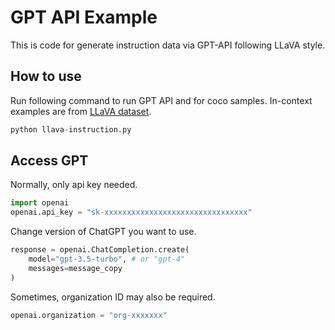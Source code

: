 # GPT API Example

This is code for generate instruction data via GPT-API following LLaVA style.

## How to use

Run following command to run GPT API and for coco samples. In-context examples are from [LLaVA dataset](https://huggingface.co/datasets/liuhaotian/LLaVA-Instruct-150K/tree/main).
```python
python llava-instruction.py
```

## Access GPT

Normally, only api key needed.
```python
import openai
openai.api_key = "sk-xxxxxxxxxxxxxxxxxxxxxxxxxxxxxxxx"
```
Change version of ChatGPT you want to use.
```python
response = openai.ChatCompletion.create(
    model="gpt-3.5-turbo", # or "gpt-4"
    messages=message_copy
)
```
Sometimes, organization ID may also be required.
```python
openai.organization = "org-xxxxxxx"
```
